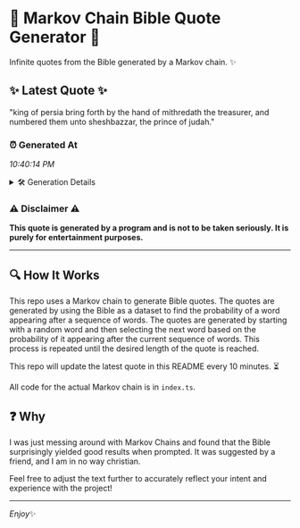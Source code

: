 # 📖 Markov Chain Bible Quote Generator 📖

Infinite quotes from the Bible generated by a Markov chain. ✨

## ✨ Latest Quote ✨
"king of persia bring forth by the hand of mithredath the treasurer, and numbered them unto sheshbazzar, the prince of judah."

### ⏰ Generated At
*10:40:14 PM*

<details>
    <summary>🛠️ Generation Details</summary>
    <p>
        <strong>🌱 Seed:</strong> king<br>
        <strong>🔄 Iterations:</strong> 20<br>
        <strong>📜 Context History:</strong><br>[ king ]: of<br>[ king, of ]: persia<br>[ king, of, persia ]: bring<br>[ king, of, persia, bring ]: forth<br>[ king, of, persia, bring, forth ]: by<br>[ king, of, persia, bring, forth, by ]: the<br>[ of, persia, bring, forth, by, the ]: hand<br>[ persia, bring, forth, by, the, hand ]: of<br>[ bring, forth, by, the, hand, of ]: mithredath<br>[ forth, by, the, hand, of, mithredath ]: the<br>[ by, the, hand, of, mithredath, the ]: treasurer,<br>[ the, hand, of, mithredath, the, treasurer, ]: and<br>[ hand, of, mithredath, the, treasurer,, and ]: numbered<br>[ of, mithredath, the, treasurer,, and, numbered ]: them<br>[ mithredath, the, treasurer,, and, numbered, them ]: unto<br>[ the, treasurer,, and, numbered, them, unto ]: sheshbazzar,<br>[ treasurer,, and, numbered, them, unto, sheshbazzar, ]: the<br>[ and, numbered, them, unto, sheshbazzar,, the ]: prince<br>[ numbered, them, unto, sheshbazzar,, the, prince ]: of<br>[ them, unto, sheshbazzar,, the, prince, of ]: judah.<br>
    </p>
</details>

### ⚠️ Disclaimer ⚠️
**This quote is generated by a program and is not to be taken seriously. It is purely for entertainment purposes.**

---

## 🔍 How It Works

This repo uses a Markov chain to generate Bible quotes. The quotes are generated by using the Bible as a dataset to find the probability of a word appearing after a sequence of words. The quotes are generated by starting with a random word and then selecting the next word based on the probability of it appearing after the current sequence of words. This process is repeated until the desired length of the quote is reached.

This repo will update the latest quote in this README every 10 minutes. ⏳

All code for the actual Markov chain is in `index.ts`.

## ❓ Why

I was just messing around with Markov Chains and found that the Bible surprisingly yielded good results when prompted. 
It was suggested by a friend, and I am in no way christian.

Feel free to adjust the text further to accurately reflect your intent and experience with the project!

---

*Enjoy*✨
